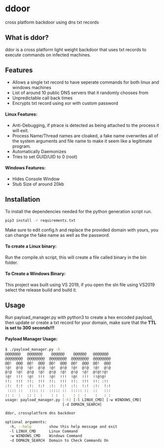 # ddoor
cross platform backdoor using dns txt records
## What is ddor?
ddor is a cross platform light weight backdoor that uses txt records to execute commands on infected machines.
## Features
+ Allows a single txt record to have seperate commands for both linux and windows machines
+ List of around 10 public DNS servers that it randomly chooses from
+ Unpredictable call back times
+ Encrypts txt record using xor with custom password
#### Linux Features:
+ Anti-Debugging, if ptrace is detected as being attached to the process it will exit.
+ Process Name/Thread names are cloaked, a fake name overwrites all of the system arguments and file name to make it seem like a legitimate program.
+ Automatically Daemonizes
+ Tries to set GUID/UID to 0 (root)
#### Windows Features:
+ Hides Console Window
+ Stub Size of around 20kb
## Installation
To install the dependencies needed for the python generation script run.
```bash
pip3 install -r requirements.txt
```
Make sure to edit config.h and replace the provided domain with yours, you can change the fake name as well as the password.
#### To create a Linux binary:
Run the compile.sh script, this will create a file called binary in the bin folder.
#### To Create a Windows Binary:
This project was built using VS 2019, if you open the sln file using VS2019 select the release build and build it.
## Usage
Run payload_manager.py with python3 to create a hex encoded payload, then update or create a txt record for your domain, make sure that the **TTL is set to 300 seconds!!!**
#### Payload Manager Usage:
```bash
$ ./payload_manager.py -h
@@@@@@@   @@@@@@@    @@@@@@    @@@@@@   @@@@@@@
@@@@@@@@  @@@@@@@@  @@@@@@@@  @@@@@@@@  @@@@@@@@
@@!  @@@  @@!  @@@  @@!  @@@  @@!  @@@  @@!  @@@
!@!  @!@  !@!  @!@  !@!  @!@  !@!  @!@  !@!  @!@
@!@  !@!  @!@  !@!  @!@  !@!  @!@  !@!  @!@!!@!
!@!  !!!  !@!  !!!  !@!  !!!  !@!  !!!  !!@!@!
!!:  !!!  !!:  !!!  !!:  !!!  !!:  !!!  !!: :!!
:!:  !:!  :!:  !:!  :!:  !:!  :!:  !:!  :!:  !:!
 :::: ::   :::: ::  ::::: ::  ::::: ::  ::   :::
:: :  :   :: :  :    : :  :    : :  :    :   : :
usage: payload_manager.py [-h] [-l LINUX_CMD] [-w WINDOWS_CMD]
                          [-d DOMAIN_SEARCH]

ddor, crossplatform dns backdoor

optional arguments:
  -h, --help        show this help message and exit
  -l LINUX_CMD      Linux Command
  -w WINDOWS_CMD    Windows Command
  -d DOMAIN_SEARCH  Domain to Check Commands On
  ```
